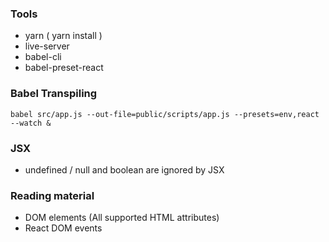 ### Tools
- yarn ( yarn install )
- live-server
- babel-cli
- babel-preset-react


### Babel Transpiling
```
babel src/app.js --out-file=public/scripts/app.js --presets=env,react --watch &
```

### JSX
- undefined / null and boolean are ignored by JSX

### Reading material
- DOM elements (All supported HTML attributes)
- React DOM events 